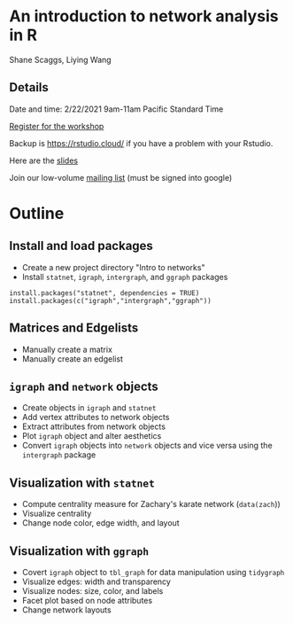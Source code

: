 # An introduction to network analysis in R

Shane Scaggs, Liying Wang

## Details 

Date and time: 2/22/2021 9am-11am Pacific Standard Time 

[Register for the workshop](https://urldefense.com/v3/__https://washington.zoom.us/meeting/register/tJYtdu6hrjwoGNL3RBQg_qTlVz1O62d9NlwF__;!!KGKeukY!jEfDzmnD6akKdd16Ejt0Nl7rAPcTXdQGarKiOCggIjSmJ0r5REcB2kXbUMyF6Yd1oA$)

Backup is https://rstudio.cloud/ if you have a problem with your Rstudio. 

Here are the [slides](https://docs.google.com/presentation/d/1vbKs6gitBsAar0ynncBq_asySp0cBwt3q5YGHZ5rLAM/edit?usp=sharing)

Join our low-volume [mailing list](https://groups.google.com/u/2/g/anthro-data-science) (must be signed into google) 

# Outline 

## Install and load packages 

- Create a new project directory "Intro to networks"
- Install `statnet`, `igraph`, `intergraph`, and `ggraph` packages

```{r}
install.packages("statnet", dependencies = TRUE)
install.packages(c("igraph","intergraph","ggraph"))
```

## Matrices and Edgelists

- Manually create a matrix 
- Manually create an edgelist 

## `igraph` and `network` objects 

- Create objects in `igraph` and `statnet`
- Add vertex attributes to network objects 
- Extract attributes from network objects 
- Plot `igraph` object and alter aesthetics 
- Convert `igraph` objects into `network` objects and vice versa using the `intergraph` package 

## Visualization with `statnet`

- Compute centrality measure for Zachary's karate network (`data(zach`))
- Visualize centrality 
- Change node color, edge width, and layout

## Visualization with `ggraph`

- Covert `igraph` object to `tbl_graph` for data manipulation using `tidygraph`
- Visualize edges: width and transparency    
- Visualize nodes: size, color, and labels 
- Facet plot based on node attributes
- Change network layouts
